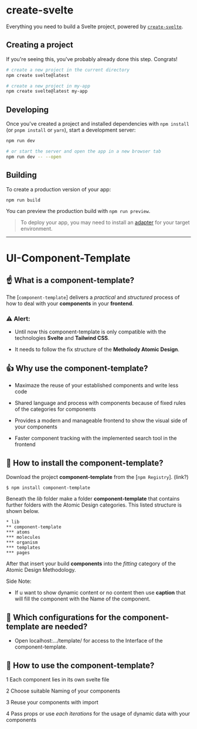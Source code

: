 # create-svelte

Everything you need to build a Svelte project, powered by [`create-svelte`](https://github.com/sveltejs/kit/tree/master/packages/create-svelte).

## Creating a project

If you're seeing this, you've probably already done this step. Congrats!

```bash
# create a new project in the current directory
npm create svelte@latest

# create a new project in my-app
npm create svelte@latest my-app
```

## Developing

Once you've created a project and installed dependencies with `npm install` (or `pnpm install` or `yarn`), start a development server:

```bash
npm run dev

# or start the server and open the app in a new browser tab
npm run dev -- --open
```

## Building

To create a production version of your app:

```bash
npm run build
```

You can preview the production build with `npm run preview`.

> To deploy your app, you may need to install an [adapter](https://kit.svelte.dev/docs/adapters) for your target environment.

***
# UI-Component-Template

## ☝️ What is a component-template?

The [`component-template`] delivers a *practical* and *structured* process of how to deal with your **components** in your **frontend**. 

### ⚠️ Alert:
* Until now this component-template is only compatible with the technologies **Svelte** and **Tailwind CSS**.


* It needs to follow the fix structure of the **Metholody Atomic Design**.

## 👍 Why use the component-template?
* Maximaze the reuse of your established components and write less code


* Shared language and process with components because of fixed rules of the categories for components


* Provides a modern and manageable frontend to show the visual side of your components


* Faster component tracking with the implemented search tool in the frontend


## 🔧 How to install the component-template?

Download the project **component-template** from the [`npm Registry`]. (link?)

```
$ npm install component-template
```


Beneath the *lib* folder make a folder **component-template** that contains further folders with the Atomic Design categories. This listed structure is shown below.

```
* lib
** component-template
*** atoms
*** molecules
*** organism
*** templates
*** pages
```

After that insert your build **components** into the *fitting* category of the Atomic Design Methodology.

Side Note:
- If u want to show dynamic content or no content then use **caption** that will fill the component with the Name of the component.

## 🔌 Which configurations for the component-template are needed?


* Open localhost:.../template/ for access to the Interface of the component-template.


## 📌 How to use the component-template?

1 Each component lies in its own svelte file

2 Choose suitable Naming of your components 

3 Reuse your components with import

4 Pass props or use *each iterations* for the usage of dynamic data with your components
 